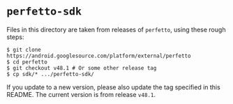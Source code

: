 # `perfetto-sdk`

Files in this directory are taken from releases of `perfetto`, using these
rough steps:

```shell
$ git clone https://android.googlesource.com/platform/external/perfetto
$ cd perfetto
$ git checkout v48.1 # Or some other release tag
$ cp sdk/* .../perfetto-sdk/
```

If you update to a new version, please also update the tag specified in
this README. The current version is from release `v48.1`.

